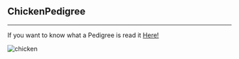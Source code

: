 ## ChickenPedigree
---

If you want to know what a Pedigree is read it [Here!](https://www.genome.gov/genetics-glossary/Pedigree)


![chicken](https://user-images.githubusercontent.com/78823882/164082931-c4b7728c-3681-4964-9d45-43d9ca6ebc3e.png)
